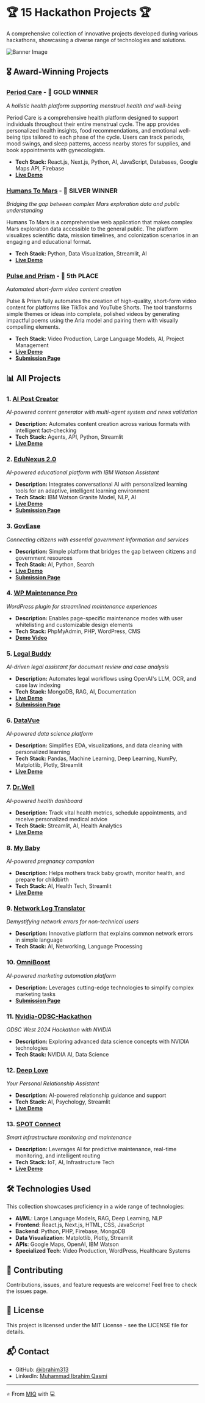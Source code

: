 # 🏆 15 Hackathon Projects 🏆

A comprehensive collection of innovative projects developed during various hackathons, showcasing a diverse range of technologies and solutions.

![Banner Image](https://cdn.leonardo.ai/users/7e9e2c74-137e-4d06-ad43-401a2a0c7509/generations/90912593-1af4-481b-a83d-54609ea754b0/Leonardo_Phoenix_10_A_futuristic_and_dynamic_digital_banner_sh_1.jpg)

## 🎖️ Award-Winning Projects

### [Period Care](https://github.com/Ahmad-Fakhar/PeriodCare) - 🥇 GOLD WINNER
*A holistic health platform supporting menstrual health and well-being*

Period Care is a comprehensive health platform designed to support individuals throughout their entire menstrual cycle. The app provides personalized health insights, food recommendations, and emotional well-being tips tailored to each phase of the cycle. Users can track periods, mood swings, and sleep patterns, access nearby stores for supplies, and book appointments with gynecologists.

- **Tech Stack:** React.js, Next.js, Python, AI, JavaScript, Databases, Google Maps API, Firebase
- **[Live Demo](https://lablab.ai/event/replit-and-cursor-hackathon/b-taji-force/period-care)**

### [Humans To Mars](https://github.com/muhammadibrahim313/Humans-to-Mars) - 🥈 SILVER WINNER
*Bridging the gap between complex Mars exploration data and public understanding*

Humans To Mars is a comprehensive web application that makes complex Mars exploration data accessible to the general public. The platform visualizes scientific data, mission timelines, and colonization scenarios in an engaging and educational format.

- **Tech Stack:** Python, Data Visualization, Streamlit, AI
- **[Live Demo](https://marsapp.streamlit.app/)**

### [Pulse and Prism](https://github.com/bilal77511/aria-and-allegro-hackathon) - 🏅 5th PLACE
*Automated short-form video content creation*

Pulse & Prism fully automates the creation of high-quality, short-form video content for platforms like TikTok and YouTube Shorts. The tool transforms simple themes or ideas into complete, polished videos by generating impactful poems using the Aria model and pairing them with visually compelling elements.

- **Tech Stack:** Video Production, Large Language Models, AI, Project Management
- **[Live Demo](https://pulse-and-prism.streamlit.app/)**
- **[Submission Page](https://lablab.ai/event/aria-multimodal-hackathon/btaji-crew/pulse-and-prism)**

## 📊 All Projects

### 1. [AI Post Creator](https://github.com/muhammadibrahim313/AI-Post-Creator2)
*AI-powered content generator with multi-agent system and news validation*

- **Description:** Automates content creation across various formats with intelligent fact-checking
- **Tech Stack:** Agents, API, Python, Streamlit
- **[Live Demo](https://ai-post-creator2-btaji.streamlit.app/)**

### 2. [EduNexus 2.0](https://github.com/devtayyabsajjad/EDUNEXUS-2.0)
*AI-powered educational platform with IBM Watson Assistant*

- **Description:** Integrates conversational AI with personalized learning tools for an adaptive, intelligent learning environment
- **Tech Stack:** IBM Watson Granite Model, NLP, AI
- **[Live Demo](https://edunexus-2.streamlit.app/)**
- **[Submission Page](https://lablab.ai/event/ibm-watsonx-assistant/btaji-crew/edunexus-2)**

### 3. [GovEase](https://github.com/muhammadibrahim313/Llama_impact-3.2)
*Connecting citizens with essential government information and services*

- **Description:** Simple platform that bridges the gap between citizens and government resources
- **Tech Stack:** AI, Python, Search
- **[Live Demo](https://llamaimpact-32-gjlgkbvyt5hsgjnay5yawz.streamlit.app/)**
- **[Submission Page](https://lablab.ai/event/llama-impact-hackathon/btaji-crew/govease)**

### 4. [WP Maintenance Pro](https://github.com/devtayyabsajjad/WP-Maintenance-Pro)
*WordPress plugin for streamlined maintenance experiences*

- **Description:** Enables page-specific maintenance modes with user whitelisting and customizable design elements
- **Tech Stack:** PhpMyAdmin, PHP, WordPress, CMS
- **[Demo Video](https://drive.google.com/file/d/1JwX1-eXP11RwX_6MLHP37jlweTXAobxb/view?usp=sharing)**

### 5. [Legal Buddy](https://github.com/Ahmad-Fakhar/LegalBuddy_o1)
*AI-driven legal assistant for document review and case analysis*

- **Description:** Automates legal workflows using OpenAI's LLM, OCR, and case law indexing
- **Tech Stack:** MongoDB, RAG, AI, Documentation
- **[Live Demo](https://legalbuddyo1.streamlit.app/)**
- **[Submission Page](https://lablab.ai/event/strawberry-reasoning-with-o1/o1pple/legal-buddy)**

### 6. [DataVue](https://github.com/muhammadibrahim313/DataVue)
*AI-powered data science platform*

- **Description:** Simplifies EDA, visualizations, and data cleaning with personalized learning
- **Tech Stack:** Pandas, Machine Learning, Deep Learning, NumPy, Matplotlib, Plotly, Streamlit
- **[Live Demo](https://data-vue.streamlit.app/)**

### 7. [Dr.Well](https://github.com/muhammadibrahim313/dr_well)
*AI-powered health dashboard*

- **Description:** Track vital health metrics, schedule appointments, and receive personalized medical advice
- **Tech Stack:** Streamlit, AI, Health Analytics
- **[Live Demo](https://drwell.streamlit.app/)**

### 8. [My Baby](https://github.com/muhammadibrahim313/My_Baby)
*AI-powered pregnancy companion*

- **Description:** Helps mothers track baby growth, monitor health, and prepare for childbirth
- **Tech Stack:** AI, Health Tech, Streamlit
- **[Live Demo](https://mybaby.streamlit.app/)**

### 9. [Network Log Translator](https://github.com/muhammadibrahim313/Network-Log-Translator)
*Demystifying network errors for non-technical users*

- **Description:** Innovative platform that explains common network errors in simple language
- **Tech Stack:** AI, Networking, Language Processing

### 10. [OmniBoost](https://github.com/muhammadibrahim313/OmniBoost)
*AI-powered marketing automation platform*

- **Description:** Leverages cutting-edge technologies to simplify complex marketing tasks
- **[Submission Page](https://lablab.ai/event/generative-ai-hackathon-with-ibm-granite/team-x/%F0%9D%97%A2%F0%9D%97%BA%F0%9D%97%BB%F0%9D%97%B6%F0%9D%97%95%F0%9D%97%BC%F0%9D%97%BC%F0%9D%98%80%F0%9D%98%81-your-next-100m-dollar-agent)**

### 11. [Nvidia-ODSC-Hackathon](https://github.com/muhammadibrahim313/Nvidia-ODSC-Hackathon)
*ODSC West 2024 Hackathon with NVIDIA*

- **Description:** Exploring advanced data science concepts with NVIDIA technologies
- **Tech Stack:** NVIDIA AI, Data Science

### 12. [Deep Love](https://github.com/muhammadibrahim313/Deep-Love)
*Your Personal Relationship Assistant*

- **Description:** AI-powered relationship guidance and support
- **Tech Stack:** AI, Psychology, Streamlit
- **[Live Demo](https://deep-love-gen-r1.streamlit.app/)**

### 13. [SPOT Connect](https://github.com/muhammadibrahim313/SPOT-CONNECT)
*Smart infrastructure monitoring and maintenance*

- **Description:** Leverages AI for predictive maintenance, real-time monitoring, and intelligent routing
- **Tech Stack:** IoT, AI, Infrastructure Tech
- **[Live Demo](https://spotconnect-two.vercel.app/)**



## 🛠️ Technologies Used

This collection showcases proficiency in a wide range of technologies:

- **AI/ML**: Large Language Models, RAG, Deep Learning, NLP
- **Frontend**: React.js, Next.js, HTML, CSS, JavaScript
- **Backend**: Python, PHP, Firebase, MongoDB
- **Data Visualization**: Matplotlib, Plotly, Streamlit
- **APIs**: Google Maps, OpenAI, IBM Watson
- **Specialized Tech**: Video Production, WordPress, Healthcare Systems

## 🤝 Contributing

Contributions, issues, and feature requests are welcome! Feel free to check the issues page.

## 📝 License

This project is licensed under the MIT License - see the LICENSE file for details.

## 📬 Contact

- GitHub: [@ibrahim313](https://github.com/muhammadibrahim313)
- LinkedIn: [Muhammad Ibrahim Qasmi](https://www.linkedin.com/in/muhammad-ibrahim-qasmi-9876a1297/)


---

⭐️ From [MIQ](https://github.com/username) with 💻
